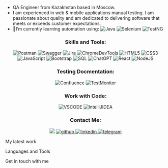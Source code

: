 - QA Engineer from Kazakhstan based in Moscow.
- I am experienced in web & mobile applications manual testing. I am passionate about quality and am dedicated to delivering software that meets or exceeds customer expectations. 
- 🌱I’m currently learning automation using:
![Java](https://img.shields.io/badge/java-%2320232a.svg?style=for-the-badge&logo=java&logoColor=%2361DAFB)
![Selenium](https://img.shields.io/badge/Selenium-007ACC?style=for-the-badge&logo=selenium&logoColor=white)
![TestNG](https://img.shields.io/badge/TestNG-%23FF9900.svg?style=for-the-badge&logo=amazon-aws&logoColor=white)

<h3 align="center">Skills and Tools:</h3>
<div align="center">
  
![Postman](https://img.shields.io/badge/postman-%23E34F26.svg?style=for-the-badge&logo=postman&logoColor=white) 
![Swagger](https://img.shields.io/badge/swagger-%234ea94b.svg?style=for-the-badge&logo=swagger&logoColor=white)
![Jira](https://img.shields.io/badge/Jira-%234ea94b.svg?style=for-the-badge&logo=jira&logoColor=white)
![ChromeDevTools](https://img.shields.io/badge/ChromeDevTools-%234ea94b.svg?style=for-the-badge&logo=ChromeDevTools&logoColor=white)
![HTML5](https://img.shields.io/badge/html5-%23E34F26.svg?style=for-the-badge&logo=html5&logoColor=white)
![CSS3](https://img.shields.io/badge/css3-%231572B6.svg?style=for-the-badge&logo=css3&logoColor=white)
![JavaScript](https://img.shields.io/badge/javascript-%23323330.svg?style=for-the-badge&logo=javascript&logoColor=%23F7DF1E)
![Bootstrap](https://img.shields.io/badge/bootstrap-%23563D7C.svg?style=for-the-badge&logo=bootstrap&logoColor=white)
![SQL](https://img.shields.io/badge/SQL-%234ea94b.svg?style=for-the-badge&logo=sql&logoColor=white)
![ChatGPT](https://img.shields.io/badge/chatGPT-74aa9c?style=for-the-badge&logo=openai&logoColor=white)
![React](https://img.shields.io/badge/react-%2320232a.svg?style=for-the-badge&logo=react&logoColor=%2361DAFB)
![NodeJS](https://img.shields.io/badge/node.js-6DA55F?style=for-the-badge&logo=node.js&logoColor=white)
</div>

<h3 align="center">Testing Docmentation:</h3>
<div align="center">

![Confluence](https://img.shields.io/badge/confluence-%234ea94b.svg?style=for-the-badge&logo=confluence&logoColor=white)
![TestMonitor](https://img.shields.io/badge/testmonitor-%234ea94b.svg?style=for-the-badge&logo=testmonitor&logoColor=white)  
</div> 

<h3 align="center">Work with Code:</h3>
<div align="center">

![VSCODE](https://img.shields.io/badge/vscode-%231572B6.svg?style=for-the-badge&logo=vscode&logoColor=white)
![IntelliJIDEA](https://img.shields.io/badge/intellijidea-%2320232a.svg?style=for-the-badge&logo=intellijidea&logoColor=%2361DAFB)
</div> 

<h3 align="center">Contact Me:</h3>

<div align="center">

<a href="mailto:olyayevtyunina@gmail.com">
<img src="https://img.shields.io/badge/Gmail-D14836?style=for-the-badge&logo=gmail&logoColor=white"/></a>
<a href="https://github.com/OlgaQAworld" target="_blank">
<img src=https://img.shields.io/badge/github-%2324292e.svg?&style=for-the-badge&logo=github&logoColor=white alt=github />
</a>
<a href="https://www.linkedin.com/in/olga-yevtyunina-a3a81057/" target="_blank">
<img src=https://img.shields.io/badge/linkedin-%231E77B5.svg?&style=for-the-badge&logo=linkedin&logoColor=white alt=linkedin  />
</a>  
<a href="https://t.me/OlyaYevtyunina" target="_blank">
<img src=https://img.shields.io/badge/telegram-%231E77B5.svg?&style=for-the-badge&logo=telegram&logoColor=white alt=telegram  />
</a> 
</div>

 



My latest work

Languages and Tools

Get in touch with me
